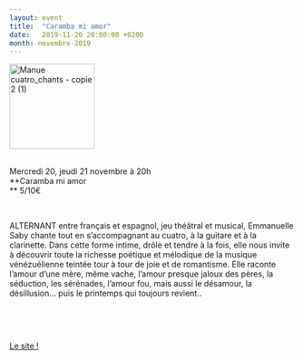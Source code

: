 ```yaml
---
layout: event
title:  "Caramba mi amor"
date:   2019-11-20 20:00:00 +0200
month: novembre-2019
---
```

<span style="font-weight:400;"><img class="alignleft size-thumbnail wp-image-6819" src="http://localhost/wpagendarts/wp-content/uploads/2019/06/manue-cuatro_chants-copie-2-1-1.jpg?w=150" alt="Manue cuatro_chants - copie 2 (1)" width="150" height="150" srcset="http://localhost/wpagendarts/wp-content/uploads/2019/06/manue-cuatro_chants-copie-2-1-1.jpg 900w, http://localhost/wpagendarts/wp-content/uploads/2019/06/manue-cuatro_chants-copie-2-1-1-300x300.jpg 300w, http://localhost/wpagendarts/wp-content/uploads/2019/06/manue-cuatro_chants-copie-2-1-1-150x150.jpg 150w, http://localhost/wpagendarts/wp-content/uploads/2019/06/manue-cuatro_chants-copie-2-1-1-768x768.jpg 768w" sizes="(max-width: 150px) 100vw, 150px" /></span>

<span style="font-weight:400;"><br /> Mercredi 20, jeudi 21 novembre à 20h<br /> </span>**Caramba mi amor  
** <span style="font-weight:400;">5/10€</span>

&nbsp;

<span style="font-weight:400;">ALTERNANT entre français et espagnol, jeu théâtral et musical, Emmanuelle Saby chante tout en s’accompagnant au cuatro, à la guitare et à la clarinette. Dans cette forme intime, drôle et tendre à la fois, elle nous invite à découvrir toute la richesse poétique et mélodique de la musique vénézuélienne teintée tour à tour de joie et de romantisme. Elle raconte l’amour d’une mère, même vache, l’amour presque jaloux des pères, la séduction, les sérénades, l’amour fou, mais aussi le désamour, la désillusion... puis le printemps qui toujours revient..</span>

&nbsp;



&nbsp;

[Le site !](http://emmanuelle-saby.fr/)